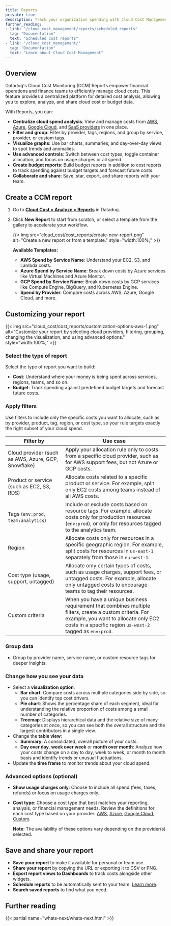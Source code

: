 ```yaml
---
title: Reports
private: true
description: Track your organization spending with Cloud Cost Management Reports.
further_reading:
- link: "/cloud_cost_management/reports/scheduled_reports"
  tag: "Documentation"
  text: "Scheduled cost reports"
- link: "/cloud_cost_management/"
  tag: "Documentation"
  text: "Learn about Cloud Cost Management"
---
```


## Overview

Datadog's Cloud Cost Monitoring (CCM) Reports empower financial operations and finance teams to efficiently manage cloud costs. This feature provides a centralized platform for detailed cost analysis, allowing you to explore, analyze, and share cloud cost or budget data.

With Reports, you can:

- **Centralize cloud spend analysis**: View and manage costs from [AWS][1], [Azure][2], [Google Cloud][3], and [SaaS providers][4] in one place.
- **Filter and group**: Filter by provider, tags, regions, and group by service, provider, or custom tags.
- **Visualize graphs**: Use bar charts, summaries, and day-over-day views to spot trends and anomalies.
- **Use advanced controls**: Switch between cost types, toggle container allocation, and focus on usage charges or all spend.
- **Create budget reports**: Build budget reports in addition to cost reports to track spending against budget targets and forecast future costs.
- **Collaborate and share**: Save, star, export, and share reports with your team.

## Create a CCM report

1. Go to [**Cloud Cost > Analyze > Reports**][5] in Datadog.
1. Click **New Report** to start from scratch, or select a template from the gallery to accelerate your workflow.

   {{< img src="cloud_cost/cost_reports/create-new-report.png" alt="Create a new report or from a template." style="width:100%;" >}}

   **Available Templates:**
   - **AWS Spend by Service Name**: Understand your EC2, S3, and Lambda costs.
   - **Azure Spend by Service Name**: Break down costs by Azure services like Virtual Machines and Azure Monitor.
   - **GCP Spend by Service Name**: Break down costs by GCP services like Compute Engine, BigQuery, and Kubernetes Engine.
   - **Spend by Provider**: Compare costs across AWS, Azure, Google Cloud, and more.

## Customizing your report

{{< img src="cloud_cost/cost_reports/customization-options-aws-1.png" alt="Customize your report by selecting cloud providers, filtering, grouping, changing the visualization, and using advanced options." style="width:100%;" >}}

### Select the type of report

Select the type of report you want to build:

- **Cost**: Understand where your money is being spent across services, regions, teams, and so on.
- **Budget**: Track spending against predefined budget targets and forecast future costs.

### Apply filters

Use filters to include only the specific costs you want to allocate, such as by provider, product, tag, region, or cost type, so your rule targets exactly the right subset of your cloud spend.

| Filter by | Use case |
|--------|----------|
| Cloud provider (such as AWS, Azure, GCP, Snowflake) | Apply your allocation rule only to costs from a specific cloud provider, such as for AWS support fees, but not Azure or GCP costs. |
| Product or service (such as EC2, S3, RDS) | Allocate costs related to a specific product or service. For example, split only EC2 costs among teams instead of all AWS costs. |
| Tags (`env:prod`, `team:analytics`) | Include or exclude costs based on resource tags. For example, allocate costs only for production resources (`env:prod`), or only for resources tagged to the analytics team. |
| Region | Allocate costs only for resources in a specific geographic region. For example, split costs for resources in `us-east-1` separately from those in `eu-west-1`. |
| Cost type (usage, support, untagged) | Allocate only certain types of costs, such as usage charges, support fees, or untagged costs. For example, allocate only untagged costs to encourage teams to tag their resources. |
| Custom criteria | When you have a unique business requirement that combines multiple filters, create a custom criteria. For example, you want to allocate only EC2 costs in a specific region `us-west-2` tagged as `env:prod`. |

### Group data
- Group by provider name, service name, or custom resource tags for deeper insights.

### Change how you see your data
- Select a **visualization option**:
  - **Bar chart**: Compare costs across multiple categories side by side, so you can identify top cost drivers.
  - **Pie chart**: Shows the percentage share of each segment, ideal for understanding the relative proportion of costs among a small number of categories.
  - **Treemap**: Displays hierarchical data and the relative size of many categories at once, so you can see both the overall structure and the largest contributors in a single view.
- Change the **table view**:
  - **Summary**: A consolidated, overall picture of your costs.
  - **Day over day**, **week over week** or **month over month**: Analyze how your costs change on a day to day, week to week, or month to month basis and identify trends or unusual fluctuations.
- Update the **time frame** to monitor trends about your cloud spend.

### Advanced options (optional)

- **Show usage charges only**: Choose to include all spend (fees, taxes, refunds) or focus on usage charges only.
- **Cost type**: Choose a cost type that best matches your reporting, analysis, or financial management needs. Review the definitions for each cost type based on your provider: [AWS][7], [Azure][8], [Google Cloud][9], [Custom][10].

  **Note**: The availability of these options vary depending on the provider(s) selected.

## Save and share your report

- **Save your report** to make it available for personal or team use.
- **Share your report** by copying the URL or exporting it to CSV or PNG.
- **Export report views to Dashboards** to track costs alongside other widgets.
- **Schedule reports** to be automatically sent to your team. [Learn more][11].
- **Search saved reports** to find what you need.

## Further reading

{{< partial name="whats-next/whats-next.html" >}}

[1]: /cloud_cost_management/aws/
[2]: /cloud_cost_management/azure/?tab=billingaccounts
[3]: /cloud_cost_management/google_cloud/
[4]: /cloud_cost_management/saas_costs/
[5]: https://app.datadoghq.com/cost/analyze/reports
[6]: /cloud_cost_management/container_cost_allocation/
[7]: /cloud_cost_management/setup/aws/#cost-types
[8]: /cloud_cost_management/setup/azure/#cost-types
[9]: /cloud_cost_management/setup/google_cloud/#cost-types
[10]: /cloud_cost_management/setup/custom/#cost-metric-types
[11]: /cloud_cost_management/reports/scheduled_reports
